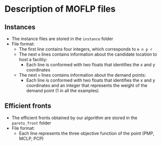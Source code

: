 # Description of MOFLP files

## Instances
- The instance files are stored in the `instance` folder
- File format:
  - The first line contains four integers, which corresponds to `m n p r`
  - The next `m` lines contains information about the candidate location to host a facility:
    - Each line is conformed with two floats that identifies the x and y coordinates
  - The next `n` lines contains information about the demand points:
    - Each line is conformed with two floats that identifies the x and y coordinates and an integer that represents the weight of the demand point (1 in all the examples)

## Efficient fronts
- The efficient fronts obtained by our algorithm are stored in the `pareto_front` folder
- File format:
  - Each line represents the three objective function of the point (PMP, MCLP, PCP)

